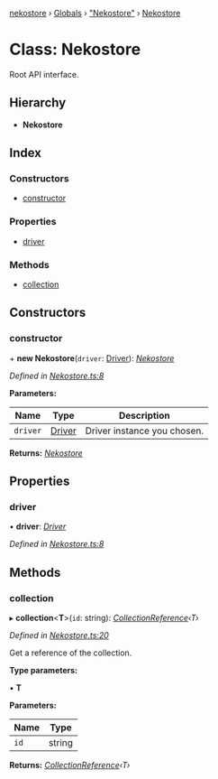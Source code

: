 [nekostore](../README.md) › [Globals](../globals.md) › ["Nekostore"](../modules/_nekostore_.md) › [Nekostore](_nekostore_.nekostore.md)

# Class: Nekostore

Root API interface.

## Hierarchy

* **Nekostore**

## Index

### Constructors

* [constructor](_nekostore_.nekostore.md#constructor)

### Properties

* [driver](_nekostore_.nekostore.md#driver)

### Methods

* [collection](_nekostore_.nekostore.md#collection)

## Constructors

###  constructor

\+ **new Nekostore**(`driver`: [Driver](../interfaces/_driver_.driver.md)): *[Nekostore](_nekostore_.nekostore.md)*

*Defined in [Nekostore.ts:8](https://github.com/esnya/nekostore/blob/4486881/src/Nekostore.ts#L8)*

**Parameters:**

Name | Type | Description |
------ | ------ | ------ |
`driver` | [Driver](../interfaces/_driver_.driver.md) | Driver instance you chosen.  |

**Returns:** *[Nekostore](_nekostore_.nekostore.md)*

## Properties

###  driver

• **driver**: *[Driver](../interfaces/_driver_.driver.md)*

*Defined in [Nekostore.ts:8](https://github.com/esnya/nekostore/blob/4486881/src/Nekostore.ts#L8)*

## Methods

###  collection

▸ **collection**<**T**>(`id`: string): *[CollectionReference](../interfaces/_collectionreference_.collectionreference.md)‹T›*

*Defined in [Nekostore.ts:20](https://github.com/esnya/nekostore/blob/4486881/src/Nekostore.ts#L20)*

Get a reference of the collection.

**Type parameters:**

▪ **T**

**Parameters:**

Name | Type |
------ | ------ |
`id` | string |

**Returns:** *[CollectionReference](../interfaces/_collectionreference_.collectionreference.md)‹T›*
